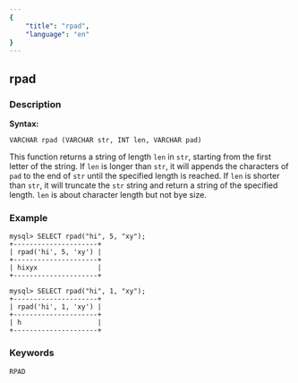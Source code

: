 ```yaml
---
{
    "title": "rpad",
    "language": "en"
}
---
```


<!-- 
Licensed to the Apache Software Foundation (ASF) under one
or more contributor license agreements.  See the NOTICE file
distributed with this work for additional information
regarding copyright ownership.  The ASF licenses this file
to you under the Apache License, Version 2.0 (the
"License"); you may not use this file except in compliance
with the License.  You may obtain a copy of the License at

  http://www.apache.org/licenses/LICENSE-2.0

Unless required by applicable law or agreed to in writing,
software distributed under the License is distributed on an
"AS IS" BASIS, WITHOUT WARRANTIES OR CONDITIONS OF ANY
KIND, either express or implied.  See the License for the
specific language governing permissions and limitations
under the License.
-->

## rpad
### Description
**Syntax:**

`VARCHAR rpad (VARCHAR str, INT len, VARCHAR pad)`


This function returns a string of length `len` in `str`, starting from the first letter of the string. If `len` is longer than `str`, it will appends the characters of `pad`  to the end of  `str` until the specified length is reached. If `len` is shorter than `str`, it will truncate the `str` string and return a string of the specified length. `len` is about character length but not bye size.

### Example

```
mysql> SELECT rpad("hi", 5, "xy");
+---------------------+
| rpad('hi', 5, 'xy') |
+---------------------+
| hixyx               |
+---------------------+

mysql> SELECT rpad("hi", 1, "xy");
+---------------------+
| rpad('hi', 1, 'xy') |
+---------------------+
| h                   |
+---------------------+
```
### Keywords
    RPAD
